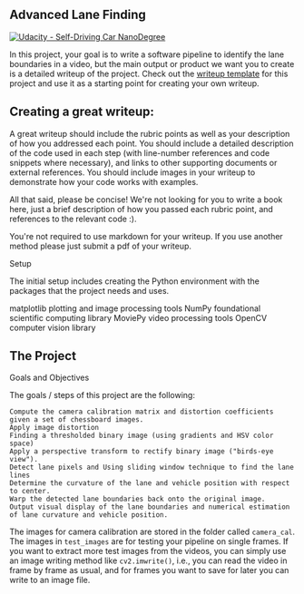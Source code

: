 ## Advanced Lane Finding
[![Udacity - Self-Driving Car NanoDegree](https://s3.amazonaws.com/udacity-sdc/github/shield-carnd.svg)](http://www.udacity.com/drive)


In this project, your goal is to write a software pipeline to identify the lane boundaries in a video, but the main output or product we want you to create is a detailed writeup of the project.  Check out the [writeup template](https://github.com/udacity/CarND-Advanced-Lane-Lines/blob/master/writeup_template.md) for this project and use it as a starting point for creating your own writeup.  

Creating a great writeup:
---
A great writeup should include the rubric points as well as your description of how you addressed each point.  You should include a detailed description of the code used in each step (with line-number references and code snippets where necessary), and links to other supporting documents or external references.  You should include images in your writeup to demonstrate how your code works with examples.  

All that said, please be concise!  We're not looking for you to write a book here, just a brief description of how you passed each rubric point, and references to the relevant code :). 

You're not required to use markdown for your writeup.  If you use another method please just submit a pdf of your writeup.


Setup

The initial setup includes creating the Python environment with the packages that the project needs and uses.

matplotlib
    plotting and image processing tools 
NumPy
    foundational scientific computing library 
MoviePy
    video processing tools 
OpenCV
    computer vision library 
    
The Project
---

Goals and Objectives

The goals / steps of this project are the following:

    Compute the camera calibration matrix and distortion coefficients given a set of chessboard images.
    Apply image distortion
    Finding a thresholded binary image (using gradients and HSV color space)
    Apply a perspective transform to rectify binary image ("birds-eye view").
    Detect lane pixels and Using sliding window technique to find the lane lines
    Determine the curvature of the lane and vehicle position with respect to center.
    Warp the detected lane boundaries back onto the original image.
    Output visual display of the lane boundaries and numerical estimation of lane curvature and vehicle position.



The images for camera calibration are stored in the folder called `camera_cal`.  The images in `test_images` are for testing your pipeline on single frames.  If you want to extract more test images from the videos, you can simply use an image writing method like `cv2.imwrite()`, i.e., you can read the video in frame by frame as usual, and for frames you want to save for later you can write to an image file.  




